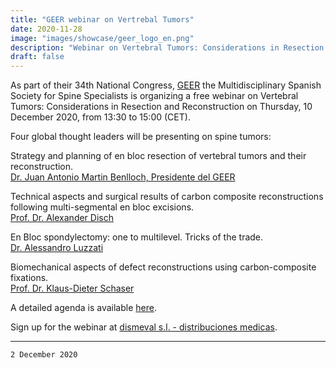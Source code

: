 ```yaml
---
title: "GEER webinar on Vertrebal Tumors"
date: 2020-11-28
image: "images/showcase/geer_logo_en.png"
description: "Webinar on Vertebral Tumors: Considerations in Resection and Reconstruction"
draft: false
---
```


As part of their 34th National Congress, [GEER](https://www.ncbi.nlm.nih.gov/pmc/articles/PMC3175830/) the Multidisciplinary Spanish Society for Spine Specialists is organizing a free webinar on Vertebral Tumors: Considerations in Resection and Reconstruction on Thursday, 10 December 2020, from 13:30 to 15:00 (CET).

<!--more-->

Four global thought leaders will be presenting on spine tumors:
  
Strategy and planning of en bloc resection of vertebral tumors and their reconstruction.  
[Dr. Juan Antonio Martin Benlloch, Presidente del GEER](https://www.researchgate.net/profile/Juan_Antonio_Martin-Benlloch)

Technical aspects and surgical results of carbon composite reconstructions following multi-segmental en bloc excisions.  
[Prof. Dr. Alexander Disch](https://www.researchgate.net/profile/Alexander_Disch)

En Bloc spondylectomy: one to multilevel. Tricks of the trade.  
[Dr. Alessandro Luzzati](https://www.gsdinternational.com/static/upload/cv_/cv_luzzatialessandro_iog.pdf)

Biomechanical aspects of defect reconstructions using carbon-composite fixations.  
[Prof. Dr. Klaus-Dieter Schaser](https://www.leading-medicine-guide.com/en/medical-experts/klaus-dieter-schaser-dresden)

A detailed agenda is available [here](https://www.dropbox.com/s/rhxgfv03ee6ip4j/Programa%20Webinar%20GEER%20Dismeval%20SL%202020.pdf?dl=0). 

Sign up for the webinar at [dismeval s.l. - distribuciones medicas](http://dismeval.com/registro-webinar).

---

`2 December 2020`
